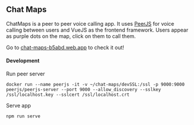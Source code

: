 ## Chat Maps
ChatMaps is a peer to peer voice calling app. It uses [PeerJS](https://peerjs.com/) for voice calling between 
users and VueJS as the frontend framework. Users appear as purple dots on the map, click on them to call them.

Go to [chat-maps-b5abd.web.app](https://chat-maps-b5abd.web.app/) to check it out!

#### Development
Run peer server
```
docker run --name peerjs -it -v ~/chat-maps/devSSL:/ssl -p 9000:9000 peerjs/peerjs-server --port 9000 --allow_discovery --sslkey /ssl/localhost.key --sslcert /ssl/localhost.crt
```
Serve app
```
npm run serve
```
